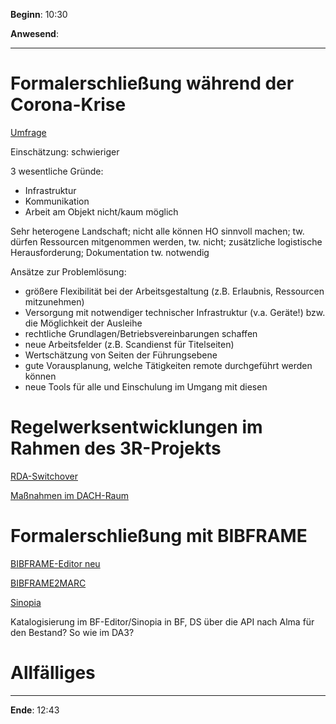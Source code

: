 **Beginn**: 10:30

**Anwesend**: 

---
# Formalerschließung während der Corona-Krise

[Umfrage](https://arsnova.univie.ac.at/mobile/#id/27367179)

Einschätzung: schwieriger

3 wesentliche Gründe:

- Infrastruktur
- Kommunikation
- Arbeit am Objekt nicht/kaum möglich

Sehr heterogene Landschaft; nicht alle können HO sinnvoll machen; tw. dürfen Ressourcen mitgenommen werden, tw. nicht; zusätzliche logistische Herausforderung; Dokumentation tw. notwendig

Ansätze zur Problemlösung:

- größere Flexibilität bei der Arbeitsgestaltung (z.B. Erlaubnis, Ressourcen mitzunehmen)
- Versorgung mit notwendiger technischer Infrastruktur (v.a. Geräte!) bzw. die Möglichkeit der Ausleihe
- rechtliche Grundlagen/Betriebsvereinbarungen schaffen
- neue Arbeitsfelder (z.B. Scandienst für Titelseiten)
- Wertschätzung von Seiten der Führungsebene
- gute Vorausplanung, welche Tätigkeiten remote durchgeführt werden können
- neue Tools für alle und Einschulung im Umgang mit diesen

# Regelwerksentwicklungen im Rahmen des 3R-Projekts

[RDA-Switchover](https://www.rdatoolkit.org/node/230)

[Maßnahmen im DACH-Raum](https://wiki.dnb.de/x/lYuACg)

# Formalerschließung mit BIBFRAME

[BIBFRAME-Editor neu](https://www.loc.gov/bibframe/implementation/)

[BIBFRAME2MARC](https://github.com/lcnetdev/bibframe2marc)

[Sinopia](https://sinopia.io/)

Katalogisierung im BF-Editor/Sinopia in BF, DS über die API nach Alma für den Bestand? So wie im DA3?

# Allfälliges

---

**Ende**: 12:43
